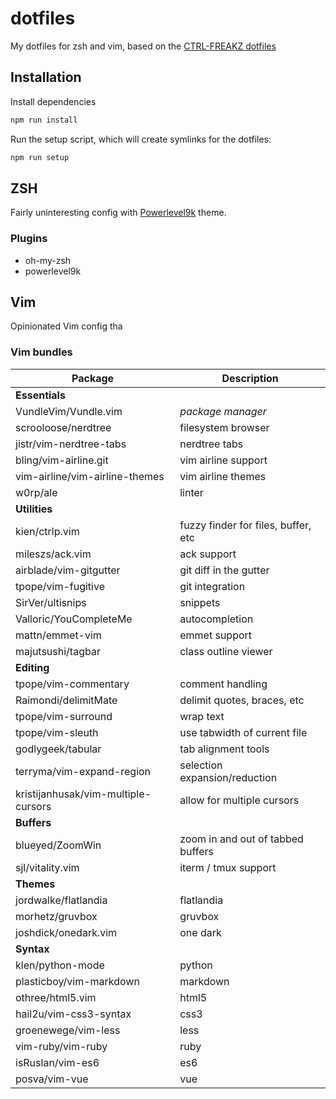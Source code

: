 # dotfiles

My dotfiles for zsh and vim, based on the  [CTRL-FREAKZ dotfiles](https://github.com/ctrl-freaks/configs)

## Installation

Install dependencies

```bash
npm run install
```

Run the setup script, which will create symlinks for the dotfiles:

```bash
npm run setup
```

## ZSH

Fairly uninteresting config with [Powerlevel9k](https://github.com/bhilburn/powerlevel9k) theme.

### Plugins

- oh-my-zsh
- powerlevel9k

## Vim

Opinionated Vim config tha

### Vim bundles

| Package                              | Description                           |
| -------------------------------------|---------------------------------------|
| **Essentials**                                                               |
| VundleVim/Vundle.vim                 | *package manager*                     |
| scrooloose/nerdtree                  | filesystem browser                    |
| jistr/vim-nerdtree-tabs              | nerdtree tabs                         |
| bling/vim-airline.git                | vim airline support                   |
| vim-airline/vim-airline-themes       | vim airline themes                    |
| w0rp/ale                             | linter                                |
| **Utilities**                                                                |
| kien/ctrlp.vim                       | fuzzy finder for files, buffer, etc   |
| mileszs/ack.vim                      | ack support                           |
| airblade/vim-gitgutter               | git diff in the gutter                |
| tpope/vim-fugitive                   | git integration                       |
| SirVer/ultisnips                     | snippets                              |
| Valloric/YouCompleteMe               | autocompletion                        |
| mattn/emmet-vim                      | emmet support                         |
| majutsushi/tagbar                    | class outline viewer                  |
| **Editing**                                                                  |
| tpope/vim-commentary                 | comment handling                      |
| Raimondi/delimitMate                 | delimit quotes, braces, etc           |
| tpope/vim-surround                   | wrap text                             |
| tpope/vim-sleuth                     | use tabwidth of current file          |
| godlygeek/tabular                    | tab alignment tools                   |
| terryma/vim-expand-region            | selection expansion/reduction         |
| kristijanhusak/vim-multiple-cursors  | allow for multiple cursors            |
| **Buffers**                                                                  |
| blueyed/ZoomWin                      | zoom in and out of tabbed buffers     |
| sjl/vitality.vim                     | iterm / tmux support                  |
| **Themes**                                                                   |
| jordwalke/flatlandia                 | flatlandia                            |
| morhetz/gruvbox                      | gruvbox                               |
| joshdick/onedark.vim                 | one dark                              |
| **Syntax**                                                                   |
| klen/python-mode                     | python                                |
| plasticboy/vim-markdown              | markdown                              |
| othree/html5.vim                     | html5                                 |
| hail2u/vim-css3-syntax               | css3                                  |
| groenewege/vim-less                  | less                                  |
| vim-ruby/vim-ruby                    | ruby                                  |
| isRuslan/vim-es6                     | es6                                   |
| posva/vim-vue                        | vue                                   |
